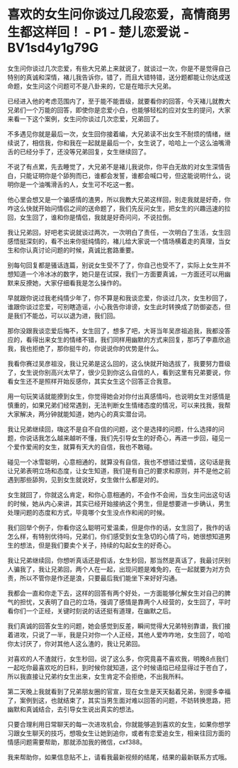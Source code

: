# 喜欢的女生问你谈过几段恋爱，高情商男生都这样回！ - P1 - 楚儿恋爱说 - BV1sd4y1g79G

女生问你谈过几次恋爱，有些大兄弟上来就说了，就谈过一次，你是不是觉得自己特别的真诚和深情，褚儿我告诉你，错了，而且大错特错，送分题都能让你达成送命题，女生问这个问题可不是八卦来的，它是在暗示大兄弟。

已经进入他的考虑范围内了，至于能不能晋级，就要看你的回答，今天褚儿就教大兄弟们一个万能的回答，即使你是恋爱小白，也能够轻松的应对女生的提问，大家来看一下这个案例，女生问你谈过几次恋爱，兄弟回了。

不多遇见你就是最后一次，女生回你接着编，大兄弟读不出女生不耐烦的情绪，继续说了，相信我，你和我在一起就是最后一个，女生说了，哈哈上一个这么油嘴滑舌的已经分手了，还没等兄弟回复，女生继续回了。

不说了有点累，先去睡觉了，大兄弟不是褚儿我说你，你平白无故的对女生深情告白，只能证明你是个舔狗而已，谁都会发誓，谁都会喊口号，但这能说明什么，说明你是一个油嘴滑舌的人，女生可不吃这一套。

他心里会想又是一个骗感情的渣男，所以我教大兄弟这样回，别走我就是好奇，你咋这么快就开始问情侣之间的送命题了，我们先反问女生，把女生的兴趣迅速的拉回，女生回了，谁和你是情侣，我就是好奇问问，不说拉倒。

我让兄弟回，好吧老实说就谈过两次，一次明白了责任，一次明白了生活，女生回感悟挺深刻的，看不出来你挺纯情的，褚儿给大家说一个情场横着走的真理，当女生和你认真讨论问题的时候，真诚比套路重要。

别每句回复都是骚话连篇，别说女生受不了了，你自己也受不了，实际上女生并不想知道一个冷冰冰的数字，她只是在试探，我们一方面要真诚，一方面还可以用幽默来反撩她，大家仔细看我是怎么操作的。

早就跟你说过我老纯情少年了，你不算是和我谈恋爱，你谈过几次，女生秒回了，谁跟你谈过恋爱，可别瞎造谣，小心我告你诽谤，女生此时转换成了防御姿态，但是我们不能怂，可以以退为进，我们回。

那你没跟我谈恋爱后悔不，女生回了，想多了吧，大哥当年吴彦祖追我，我都没答应的，看得出来女生的情绪不错，我们同样用幽默的方式来回复，那巧了李嘉欣追我，我也拒绝了，那你挺牛的，你说说你的优势是什么。

我看你赛过吴彦祖没，我让兄弟是这么回的，这么快就开始选拔了，我要努力晋级了，女生说你别高兴太早了，很少见到你这么自信的人，看到这里有兄弟要说，你看女生还不是照样开始反感你，其实女生这个回答正合我意。

用一句玩笑话就能撩到女生，你觉得她会对你付出真感情吗，也说明女生对感情是慎重的，如果兄弟们经常遇到，无法判断女生情绪态度的情况，可以来找我，我帮大家解决，两分钟就能知道，她内心的真实潜台词。

我让兄弟继续回，嗨这不是自不自信的问题，这个是选择的问题，什么选择的问题，你说话我怎么越来越听不懂，我们先引导女生的好奇心，再进一步回，碰见一个爱作爱闹的女生，就算有天大的自信，我也不敢碰。

碰见一个冰雪聪明，心意相通的，就算没有自信，我也不想错过爱情，这句话是我让兄弟表明立场和态度，让女生知道，我们是有自己的要求和原则，并不是他之前遇到那些舔狗，见到女生就说好，女生做什么都是对的。

女生就回了，你就这么肯定，和你心意相通的，不会作不会闹，当女生问出这句话的时候，她从内心来讲，其实已经开始接纳这个男生，但是想要进一步确认，男生处理问题的态度和方式，毕竟哪个女生没点作和闹的时候。

我们回举个例子，你看你这么聪明可爱温柔，但是你作的话，女生回了，我作的话怎么样，有特别优待吗，兄弟们，你们感受到女生急切的心情了吗，她很想知道男生的想法，但是我们要卖个关子，持续的勾起女生的好奇心。

我让兄弟继续回，你想听真话还是假话，女生秒回，那当然是真话了，我最讨厌别人骗我了，我让兄弟回，两个人在一起，出现问题是难免的，在一起就要为对方负责，所以不管你是作还是浪，只要最后我们能坐下来好好沟通。

我都会一直和你走下去，这样的回答有两个好处，一方面能够化解女生对自己的脾气的担忧，又表明了自己的立场，强调了感情是靠两个人经营的，女生回了，平时看你们一个正经，关键时刻说的话还挺有道理，在幽默之后。

我们真诚的回答女生的问题，她会感觉到反差，瞬间觉得大兄弟特别靠谱，我们接着进攻，只说了一半，我是只对你一个人正经，其他人爱咋咋地，女生回了，哈哈你太讨厌了，你对其他人这么渣的，我让兄弟回。

对喜欢的人不渣就行，女生秒回，说了这么多，你究竟喜不喜欢我，明晚8点我们一起吃你最喜欢吃的日料，到时候你就知道，这个时候语焰已经显得过于苍白了，所以我直接让兄弟约女生出来，女生肯定不会拒绝，不出我所料。

第二天晚上我就看到了兄弟朋友圈的官宣，现在女生是天天黏着兄弟，别提多幸福了，案例到这，也就结束了，其实当男生面对难以回答的问题，不妨转换思路，把幽默和真诚结合，去引导女生说出真实的想法。

只要合理利用日常聊天的每一次进攻机会，你就能够追到喜欢的女生，如果你想学习跟女生聊天的技巧，想吸女生让她到追你，或者有恋爱追女生，相亲往回方面的情感问题需要帮助，那就添加我的微信，cxf388。

我来帮助你，如果信息贴不上，请看我最新视频的结尾，结果的最新联系方式哦。